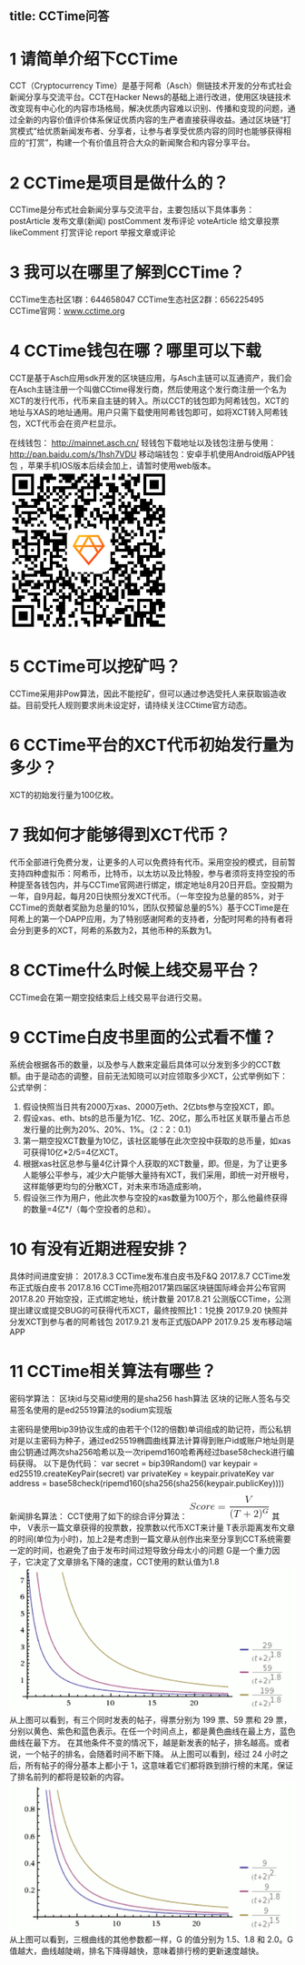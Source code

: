 title: CCTime问答
---

# 1 请简单介绍下CCTime

CCT（Cryptocurrency Time）是基于阿希（Asch）侧链技术开发的分布式社会新闻分享与交流平台。CCT在Hacker News的基础上进行改进，使用区块链技术改变现有中心化的内容市场格局，解决优质内容难以识别、传播和变现的问题，通过全新的内容价值评价体系保证优质内容的生产者直接获得收益。通过区块链“打赏模式”给优质新闻发布者、分享者，让参与者享受优质内容的同时也能够获得相应的“打赏”，构建一个有价值且符合大众的新闻聚合和内容分享平台。

# 2 CCTime是项目是做什么的？

CCTime是分布式社会新闻分享与交流平台，主要包括以下具体事务：
postArticle 发布文章(新闻)
postComment 发布评论
voteArticle 给文章投票
likeComment 打赏评论
report 举报文章或评论

# 3 我可以在哪里了解到CCTime？

CCTime生态社区1群：644658047
CCTime生态社区2群：656225495
CCTime官网：www.cctime.org

# 4 CCTime钱包在哪？哪里可以下载

CCT是基于Asch应用sdk开发的区块链应用，与Asch主链可以互通资产，我们会在Asch主链注册一个叫做CCtime得发行商，然后使用这个发行商注册一个名为XCT的发行代币，代币来自主链的转入。所以CCT的钱包即为阿希钱包，XCT的地址与XAS的地址通用。用户只需下载使用阿希钱包即可，如将XCT转入阿希钱包，XCT代币会在资产栏显示。

在线钱包：
http://mainnet.asch.cn/
轻钱包下载地址以及钱包注册与使用：
http://pan.baidu.com/s/1hsh7VDU
移动端钱包：安卓手机使用Android版APP钱包 ，苹果手机IOS版本后续会加上，请暂时使用web版本。
![wallet](./assets/android.png)

# 5 CCTime可以挖矿吗？

CCTime采用非Pow算法，因此不能挖矿，但可以通过参选受托人来获取锻造收益。目前受托人规则要求尚未设定好，请持续关注CCtime官方动态。

# 6 CCTime平台的XCT代币初始发行量为多少？

XCT的初始发行量为100亿枚。

# 7 我如何才能够得到XCT代币？

代币全部进行免费分发，让更多的人可以免费持有代币。采用空投的模式，目前暂支持四种虚拟币：阿希币，比特币，以太坊以及比特股，参与者须将支持空投的币种提至各钱包内，并与CCTime官网进行绑定，绑定地址8月20日开启。空投期为一年，自9月起，每月20日快照分发XCT代币。（一年空投为总量的85%，对于CCTime的贡献者奖励为总量的10%，团队仅预留总量的5%）基于CCTime是在阿希上的第一个DAPP应用，为了特别感谢阿希的支持者，分配时阿希的持有者将会分到更多的XCT，阿希的系数为2，其他币种的系数为1。

# 8 CCTime什么时候上线交易平台？

CCTime会在第一期空投结束后上线交易平台进行交易。

# 9 CCTime白皮书里面的公式看不懂？

系统会根据各币的数量，以及参与人数来定最后具体可以分发到多少的CCT数额。由于是动态的调整，目前无法知晓可以对应领取多少XCT，公式举例如下：
公式举例：
1. 假设快照当日共有2000万xas、2000万eth、2亿bts参与空投XCT，即。
2. 假设xas、eth、bts的总币量为1亿、1亿、20亿，那么币社区关联币量占币总发行量的比例为20%、20%、1%。（2：2：0.1）
3. 第一期空投XCT数量为10亿，该社区能够在此次空投中获取的总币量，如xas可获得10亿*2/5=4亿XCT。
4. 根据xas社区总参与量4亿计算个人获取的XCT数量，即。但是，为了让更多人能够公平参与，减少大户能够大量持有XCT，我们采用，即统一对开根号，这样能够更均匀的分散XCT，对未来市场造成影响，
5. 假设张三作为用户，他此次参与空投的xas数量为100万个，那么他最终获得的数量=4亿*/（每个空投者的总和）。

# 10 有没有近期进程安排？
具体时间进度安排：
2017.8.3 CCTime发布准白皮书及F&Q
2017.8.7 CCTime发布正式版白皮书
2017.8.16 CCTime亮相2017第四届区块链国际峰会并公布官网
2017.8.20 开始空投，正式绑定地址，统计数量
2017.8.21 公测版CCTime，公测提出建议或提交BUG的可获得代币XCT，最终按照比1：1兑换
2017.9.20 快照并分发XCT到参与者的阿希钱包
2017.9.21 发布正式版DAPP
2017.9.25 发布移动端APP

# 11 CCTime相关算法有哪些？

密码学算法：
区块id与交易id使用的是sha256 hash算法
区块的记账人签名与交易签名使用的是ed25519算法的sodium实现版

主密码是使用bip39协议生成的由若干个(12的倍数)单词组成的助记符，而公私钥对是以主密码为种子，通过ed25519椭圆曲线算法计算得到账户id或账户地址则是由公钥通过两次sha256哈希以及一次ripemd160哈希再经过base58check进行编码获得。
以下是伪代码：
var secret = bip39Random()
var keypair = ed25519.createKeyPair(secret)
var privateKey = keypair.privateKey
var address =
base58check(ripemd160(sha256(sha256(keypair.publicKey))))

新闻排名算法：
CCT使用了如下的综合评分算法：
![score](./assets/score.png)
其中，
V表示一篇文章获得的投票数，投票数以代币XCT来计量
T表示距离发布文章的时间(单位为小时)，加上2是考虑到一篇文章从创作出来至分享到CCT系统需要一定的时间，也避免了由于发布时间过短导致分母太小的问题
G是一个重力因子，它决定了文章排名下降的速度，CCT使用的默认值为1.8
![chart](./assets/chart.png)
从上图可以看到，有三个同时发表的帖子，得票分别为 199 票、59 票和 29 票，分别以黄色、紫色和蓝色表示。在任一个时间点上，都是黄色曲线在最上方，蓝色曲线在最下方。
在其他条件不变的情况下，越是新发表的帖子，排名越高。或者说，一个帖子的排名，会随着时间不断下降。
从上图可以看到，经过 24 小时之后，所有帖子的得分基本上都小于 1，这意味着它们都将跌到排行榜的末尾，保证了排名前列的都将是较新的内容。
![chart2](./assets/chart2.png)
从上图可以看到，三根曲线的其他参数都一样，G 的值分别为 1.5、1.8 和 2.0。G 值越大，曲线越陡峭，排名下降得越快，意味着排行榜的更新速度越快。

